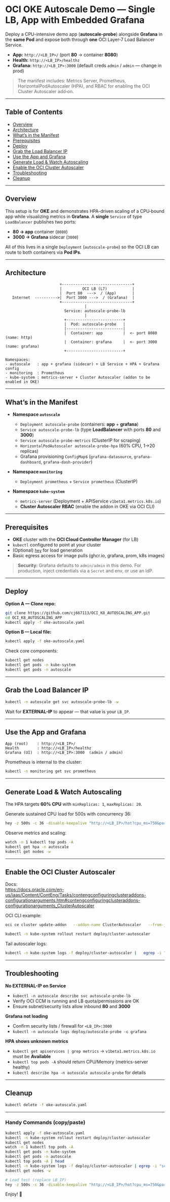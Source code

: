 # OCI OKE Autoscale Demo — Single LB, App with Embedded Grafana

Deploy a CPU-intensive demo app (**autoscale-probe**) alongside **Grafana** in the **same Pod** and expose both through **one** OCI Layer‑7 Load Balancer Service.

- **App:** `http://<LB_IP>/` (port **80** → container **8080**)
- **Health:** `http://<LB_IP>/healthz`
- **Grafana:** `http://<LB_IP>:3000` (default creds `admin` / `admin` — change in prod)

> The manifest includes: Metrics Server, Prometheus, HorizontalPodAutoscaler (HPA), and RBAC for enabling the OCI Cluster Autoscaler add‑on.

---

## Table of Contents

- [Overview](#overview)
- [Architecture](#architecture)
- [What’s in the Manifest](#whats-in-the-manifest)
- [Prerequisites](#prerequisites)
- [Deploy](#deploy)
- [Grab the Load Balancer IP](#grab-the-load-balancer-ip)
- [Use the App and Grafana](#use-the-app-and-grafana)
- [Generate Load & Watch Autoscaling](#generate-load--watch-autoscaling)
- [Enable the OCI Cluster Autoscaler](#enable-the-oci-cluster-autoscaler)
- [Troubleshooting](#troubleshooting)
- [Cleanup](#cleanup)

---

## Overview

This setup is for **OKE** and demonstrates HPA-driven scaling of a CPU‑bound app while visualizing metrics in **Grafana**. A **single** `Service` of type `LoadBalancer` publishes two ports:

- **80 → app** container (`8080`)
- **3000 → Grafana** sidecar (`3000`)

All of this lives in a single `Deployment` (`autoscale-probe`) so the OCI LB can route to both containers via **Pod IPs**.

---

## Architecture

```
                        +-------------------------------+
                        |         OCI LB (L7)           |
                        |  Port 80  --->  / (App)       |
   Internet  ---------->|  Port 3000 --->  / (Grafana)  |
                        +-------------------------------+
                                   |
                          Service: autoscale-probe-lb
                                   |
                          +-------------------------+
                          |  Pod: autoscale-probe   |
                          |-------------------------|
                          |  Container: app         |  <- port 8080 (name: http)
                          |  Container: grafana     |  <- port 3000 (name: grafana)
                          +-------------------------+

Namespaces:
- autoscale   : app + grafana (sidecar) + LB Service + HPA + Grafana config
- monitoring  : Prometheus
- kube-system : metrics-server + Cluster Autoscaler (addon to be enabled in OKE)
```

---

## What’s in the Manifest

- **Namespace `autoscale`**
  - `Deployment autoscale-probe` (containers: **app** + **grafana**)
  - `Service autoscale-probe-lb` (type **LoadBalancer** with ports **80** and **3000**)
  - `Service autoscale-probe-metrics` (ClusterIP for scraping)
  - `HorizontalPodAutoscaler autoscale-probe-hpa` (60% CPU, 1→20 replicas)
  - Grafana provisioning `ConfigMap`s (`grafana-datasource`, `grafana-dashboard`, `grafana-dash-provider`)

- **Namespace `monitoring`**
  - `Deployment prometheus` + `Service prometheus` (ClusterIP)

- **Namespace `kube-system`**
  - `metrics-server` (Deployment + APIService `v1beta1.metrics.k8s.io`)
  - **Cluster Autoscaler RBAC** (enable the addon in OKE via OCI CLI)

---

## Prerequisites

- **OKE** cluster with the **OCI Cloud Controller Manager** (for LB)
- `kubectl` configured to point at your cluster
- (Optional) [`hey`](https://github.com/rakyll/hey) for load generation
- Basic egress access for image pulls (ghcr.io, grafana, prom, k8s images)

> **Security:** Grafana defaults to `admin/admin` in this demo. For production, inject credentials via a `Secret` and env, or use an IdP.

---

## Deploy

**Option A — Clone repo:**

```bash
git clone https://github.com/cj667113/OCI_K8_AUTOSCALING_APP.git
cd OCI_K8_AUTOSCALING_APP
kubectl apply -f oke-autoscale.yaml
```

**Option B — Local file:**

```bash
kubectl apply -f oke-autoscale.yaml
```

Check core components:

```bash
kubectl get nodes
kubectl get pods -n kube-system
kubectl get pods -n autoscale
```

---

## Grab the Load Balancer IP

```bash
kubectl -n autoscale get svc autoscale-probe-lb -w
```

Wait for **EXTERNAL-IP** to appear — that value is your `LB_IP`.

---

## Use the App and Grafana

```text
App (root)    : http://<LB_IP>/
Health        : http://<LB_IP>/healthz
Grafana (UI)  : http://<LB_IP>:3000  (admin / admin)
```

Prometheus is internal to the cluster:

```bash
kubectl -n monitoring get svc prometheus
```

---

## Generate Load & Watch Autoscaling

The HPA targets **60% CPU** with `minReplicas: 1`, `maxReplicas: 20`.

Generate sustained CPU load for 500s with concurrency 36:

```bash
hey -z 500s -c 36 -disable-keepalive "http://<LB_IP>/hot?cpu_ms=750&parallel=6"
```

Observe metrics and scaling:

```bash
watch -n 1 kubectl top pods -A
kubectl get hpa -n autoscale
kubectl get nodes -w
```

---

## Enable the OCI Cluster Autoscaler

Docs:  
https://docs.oracle.com/en-us/iaas/Content/ContEng/Tasks/contengconfiguringclusteraddons-configurationarguments.htm#contengconfiguringclusteraddons-configurationarguments_ClusterAutoscaler

OCI CLI example:

```bash
oci ce cluster update-addon   --addon-name ClusterAutoscaler   --from-json file://<path-to-config-file>   --cluster-id <cluster-ocid>

kubectl -n kube-system rollout restart deploy/cluster-autoscaler
```

Tail autoscaler logs:

```bash
kubectl -n kube-system logs -f deploy/cluster-autoscaler |   egrep -i "scale-down|unneeded|removing|utilization|NoScaleDown"
```

---

## Troubleshooting

**No EXTERNAL-IP on Service**
- `kubectl -n autoscale describe svc autoscale-probe-lb`
- Verify OCI CCM is running and LB quota/permissions are OK
- Ensure subnet/security lists allow inbound **80** and **3000**

**Grafana not loading**
- Confirm security lists / firewall for `<LB_IP>:3000`
- `kubectl -n autoscale logs deploy/autoscale-probe -c grafana`

**HPA shows unknown metrics**
- `kubectl get apiservices | grep metrics` → `v1beta1.metrics.k8s.io` must be **Available**
- `kubectl top pods -A` should return CPU/Memory (metrics-server healthy)
- `kubectl describe hpa -n autoscale autoscale-probe` for details

---

## Cleanup

```bash
kubectl delete -f oke-autoscale.yaml
```

---

### Handy Commands (copy/paste)

```bash
kubectl apply -f oke-autoscale.yaml
kubectl -n kube-system rollout restart deploy/cluster-autoscaler
kubectl get nodes
watch -n 1 kubectl top pods -A
kubectl get pods -n kube-system
kubectl get pods -n autoscale
kubectl top pods -A | head
kubectl -n kube-system logs -f deploy/cluster-autoscaler | egrep -i "scale-down|unneeded|removing|utilization|NoScaleDown"
kubectl get nodes -w

# Load test (replace LB_IP)
hey -z 500s -c 36 -disable-keepalive "http://<LB_IP>/hot?cpu_ms=750&parallel=6"
```


Enjoy! 🎉
